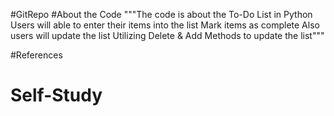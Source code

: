 #GitRepo
#About the Code
"""The code is about the To-Do List in Python
Users will able to enter their items into the list
Mark items as complete
Also users will update the list
Utilizing Delete & Add Methods to update the list"""

#References




# Self-Study
